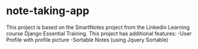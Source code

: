 # note-taking-app
This project is based on the SmartNotes project from the Linkedin Learning course Django Essential Training. 
This project has additional features:
-User Profile with profile picture
-Sortable Notes (using Jquery Sortable)
